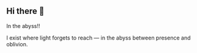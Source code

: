 ## Hi there 👋
In the abyss!!

I exist where light forgets to reach — in the abyss between presence and oblivion.

